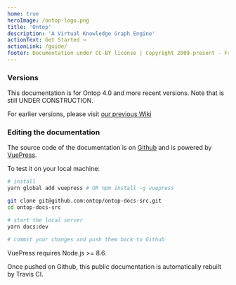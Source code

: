 ```yaml
---
home: true
heroImage: /ontop-logo.png
title: 'Ontop'
description: 'A Virtual Knowledge Graph Engine'
actionText: Get Started →
actionLink: /guide/
footer: Documentation under CC-BY license | Copyright 2009-present - Free University of Bozen-Bolzano
---
```


### Versions

This documentation is for Ontop 4.0 and more recent versions.
Note that is still UNDER CONSTRUCTION.

For earlier versions, please visit [our previous Wiki](https://github.com/ontop/ontop/wiki)


### Editing the documentation
The source code of the documentation is on [Github](https://github.com/ontop/ontop-docs-src) and is powered by [VuePress](https://v1.vuepress.vuejs.org/).

To test it on your local machine:

``` bash
# install
yarn global add vuepress # OR npm install -g vuepress

git clone git@github.com:ontop/ontop-docs-src.git
cd ontop-docs-src

# start the local server
yarn docs:dev

# commit your changes and push them back to Github
```

VuePress requires Node.js >= 8.6.

Once pushed on Github, this public documentation is automatically rebuilt by Travis CI.

